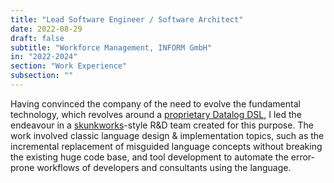 ```yaml
---
title: "Lead Software Engineer / Software Architect"
date: 2022-08-29
draft: false
subtitle: "Workforce Management, INFORM GmbH"
in: "2022-2024"
section: "Work Experience"
subsection: ""
---
```

Having convinced the company of the need to evolve the fundamental technology, which revolves around a [proprietary Datalog DSL](https://link.springer.com/chapter/10.1007/978-3-030-18500-8_55), I led the endeavour in a [skunkworks](https://en.wikipedia.org/wiki/Skunkworks_project)-style R&D team created for this purpose.
The work involved classic language design & implementation topics, such as the incremental replacement of misguided language concepts without breaking the existing huge code base, and tool development to automate the error-prone workflows of developers and consultants using the language.